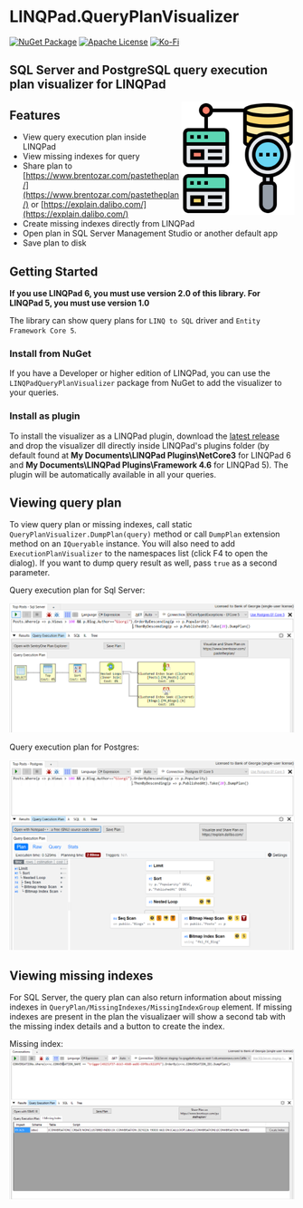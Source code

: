 # LINQPad.QueryPlanVisualizer

[![NuGet Package](https://img.shields.io/nuget/dt/LINQPadQueryPlanVisualizer.svg?label=LINQPadQueryPlanVisualizer&style=flat-square&logo=NuGet)](https://www.nuget.org/packages/LINQPadQueryPlanVisualizer/)
[![Apache License](https://img.shields.io/badge/License-Apache%202.0-blue.svg?style=flat-square&logo=Apache)](License.md)
[![Ko-Fi](https://img.shields.io/static/v1?style=flat-square&message=Support%20the%20Project&color=success&style=plastic&logo=ko-fi&label=$$)](https://ko-fi.com/U6U81LHU8)

## SQL Server and PostgreSQL query execution plan visualizer for LINQPad

<img align="right" width="200" height="200" src="IconSmall.png">

## Features

* View query execution plan inside LINQPad
* View missing indexes for query
* Share plan to [https://www.brentozar.com/pastetheplan/](https://www.brentozar.com/pastetheplan/) or [https://explain.dalibo.com/](https://explain.dalibo.com/)
* Create missing indexes directly from LINQPad
* Open plan in SQL Server Management Studio or another default app
* Save plan to disk

## Getting Started

**If you use LINQPad 6, you must use version 2.0 of this library. For LINQPad 5, you must use version 1.0**

The library can show query plans for `LINQ to SQL` driver and `Entity Framework Core 5`.

### Install from NuGet

If you have a Developer or higher edition of LINQPad, you can use the `LINQPadQueryPlanVisualizer` package from NuGet
to add the visualizer to your queries.

### Install as plugin

To install the visualizer as a LINQPad plugin, download the [latest release](https://github.com/Giorgi/QueryPlanVisualizer/releases/latest) and drop the visualizer dll directly inside LINQPad's plugins folder (by default found at **My Documents\LINQPad Plugins\NetCore3** for LINQPad 6 and **My Documents\LINQPad Plugins\Framework 4.6** for LINQPad 5). The plugin will be automatically available in all your queries.

## Viewing query plan

To view query plan or missing indexes, call static `QueryPlanVisualizer.DumpPlan(query)` method or call `DumpPlan` extension method on an `IQueryable` instance. You will also need to add `ExecutionPlanVisualizer` to the namespaces list (click F4 to open the dialog). If you want to dump query result as well, pass `true` as a second parameter.

Query execution plan for Sql Server:

![Sql Server query plan](screenshots/Query%20Plan.PNG "Query execution plan inside LINQPad")

Query execution plan for Postgres:

![PostgreSQL query plan](screenshots/Postgres%20Query%20Plan.PNG "Query execution plan inside LINQPad")

## Viewing missing indexes

For SQL Server, the query plan can also return information about missing indexes in `QueryPlan/MissingIndexes/MissingIndexGroup` element. If missing indexes are present in the plan the visualizaer will show a second tab with the missing index details and a button to create the index.

Missing index:
![missing indexes](screenshots/Missing%20Index.PNG "Missing index")
